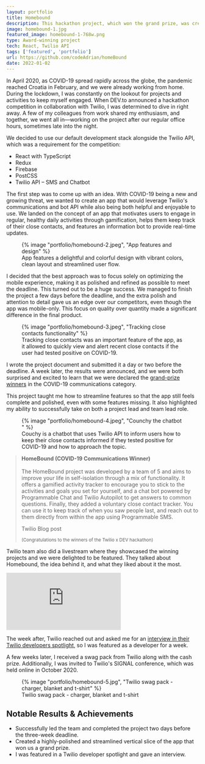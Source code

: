 ```yaml
---
layout: portfolio
title: Homebound
description: This hackathon project, which won the grand prize, was created using React, Firebase, and the Twilio API in just three weeks by a team of five. The project was particularly challenging not because of the tight deadline or the technology stack, but because I took on the dual role of both team lead and lead developer. Balancing these responsibilities while ensuring the project’s success pushed me to grow both technically and as a leader.
image: homebound-1.jpg
featured_image: homebound-1-768w.png
type: Award-winning project
tech: React, Twilio API
tags: ['featured', 'portfolio']
url: https://github.com/codeAdrian/homeBound
date: 2022-01-02
---
```


In April 2020, as COVID-19 spread rapidly across the globe, the pandemic reached Croatia in February, and we were already working from home. During the lockdown, I was constantly on the lookout for projects and activities to keep myself engaged. When DEV.to announced a hackathon competition in collaboration with Twilio, I was determined to dive in right away. A few of my colleagues from work shared my enthusiasm, and together, we went all in—working on the project after our regular office hours, sometimes late into the night.

We decided to use our default development stack alongside the Twilio API, which was a requirement for the competition:

- React with TypeScript
- Redux
- Firebase
- PostCSS
- Twilio API – SMS and Chatbot

The first step was to come up with an idea. With COVID-19 being a new and growing threat, we wanted to create an app that would leverage Twilio's communications and bot API while also being both helpful and enjoyable to use. We landed on the concept of an app that motivates users to engage in regular, healthy daily activities through gamification, helps them keep track of their close contacts, and features an information bot to provide real-time updates.

<figure>
{% image "portfolio/homebound-2.jpeg", "App features and design" %}
<figcaption>
App features a delightful and colorful design with vibrant colors, clean layout and streamlined user flow.
</figcaption>
</figure>

I decided that the best approach was to focus solely on optimizing the mobile experience, making it as polished and refined as possible to meet the deadline. This turned out to be a huge success. We managed to finish the project a few days before the deadline, and the extra polish and attention to detail gave us an edge over our competitors, even though the app was mobile-only. This focus on quality over quantity made a significant difference in the final product.

<figure>
{% image "portfolio/homebound-3.jpeg", "Tracking close contacts functionality" %}
<figcaption>
Tracking close contacts was an important feature of the app, as it allowed to quickly view and alert recent close contacts if the user had tested positive on COVID-19.
</figcaption>
</figure>

I wrote the project document and submitted it a day or two before the deadline. A week later, the results were announced, and we were both surprised and excited to learn that we were declared the <a href="https://www.twilio.com/blog/announcing-dev-hack-winners-april#:~:text=homebound" target="_blank" rel="noopener noreferrer">grand-prize winners</a> in the COVID-19 communications category.

This project taught me how to streamline features so that the app still feels complete and polished, even with some features missing. It also highlighted my ability to successfully take on both a project lead and team lead role.

<figure>
{% image "portfolio/homebound-4.jpeg", "Counchy the chatbot " %}
<figcaption>
Couchy is a chatbot that uses Twilio API to inform users how to keep their close contacts informed if they tested positive for COVID-19 and how to approach the topic.
</figcaption>
</figure>

<blockquote>
<strong>HomeBound (COVID-19 Communications Winner)</strong><br /><br /> The HomeBound project was developed by a team of 5 and aims to improve your life in self-isolation through a mix of functionality. It offers a gamified activity tracker to encourage you to stick to the activities and goals you set for yourself, and a chat bot powered by Programmable Chat and Twilio Autopilot to get answers to common questions. Finally, they added a voluntary close contact tracker. You can use it to keep track of when you saw people last, and reach out to them directly from within the app using Programmable SMS.
<div>
<p>Twilio Blog post</p>
<small>(Congratulations to the winners of the Twilio x DEV hackathon)</small>
</div>
</blockquote>

Twilio team also did a livestream where they showcased the winning projects and we were delighted to be featured. They talked about Homebound, the idea behind it, and what they liked about it the most.

<div class="video-wrapper">
<iframe loading="lazy" src="https://www.youtube-nocookie.com/embed/AAZdOylfqHs" frameborder="0" allow="accelerometer; autoplay; encrypted-media; gyroscope; picture-in-picture" allowfullscreen=""></iframe>
</div>

The week after, Twilio reached out and asked me for an <a href="https://www.twilio.com/blog/developers-build-new-normal-adrian-bece" target="_blank" rel="noopener noreferrer">interview in their Twilio developers spotlight</a>, so I was featured as a developer for a week.

A few weeks later, I received a swag pack from Twilio along with the cash prize. Additionally, I was invited to Twilio's SIGNAL conference, which was held online in October 2020.

<figure>
{% image "portfolio/homebound-5.jpg", "Twilio swag pack - charger, blanket and t-shirt" %}
<figcaption>
Twilio swag pack - charger, blanket and t-shirt
</figcaption>
</figure>

<aside>
  <h2>Notable Results &amp; Achievements</h2>
  <ul>
    <li>Successfully led the team and completed the project two days before the three-week deadline.</li>
    <li>Created a highly-polished and streamlined vertical slice of the app that won us a grand prize.</li>
    <li>I was featured in a Twilio developer spotlight and gave an interview.</li>
  </ul>
</aside>
